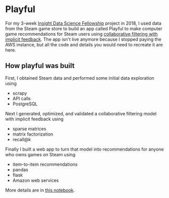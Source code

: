 # Playful

For my 3-week [Insight Data Science Fellowship](https://www.insightdatascience.com/) project in 2018, I used data from the Steam game store to build an app called Playful to make computer game recommendations for Steam users using [collaborative filtering with implicit feedback](http://yifanhu.net/PUB/cf.pdf). The app isn't live anymore because I stopped paying the AWS instance, but all the code and details you would need to recreate it are here.

## How playful was built
First, I obtained Steam data and performed some initial data exploration using
* scrapy
* API calls
* PostgreSQL

Next I generated, optimized, and validated a collaborative filtering model with implicit feedback using
* sparse matrices
* matrix factorization
* recall@k

Finally I built a web app to turn that model into recommendations for anyone who owns games on Steam using
* item-to-item recommendations 
* pandas
* flask
* Amazon web services

More details are in [this notebook](https://github.com/EFerriss/playful/blob/master/Playful's%20Pipeline.ipynb).
